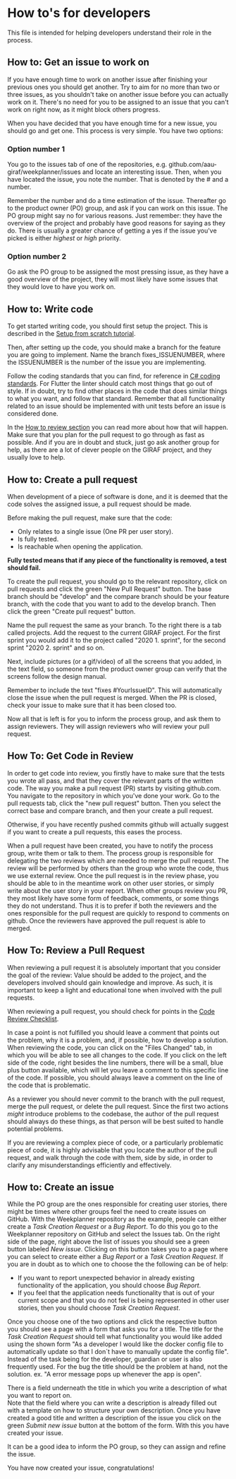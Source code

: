 # How to's for developers

This file is intended for helping developers understand their role in the
process.

## How to: Get an issue to work on

If you have enough time to work on another issue after finishing your previous
ones you should get another.
Try to aim for no more than two or three issues, as you shouldn't take on
another issue before you can actually work on it.
There's no need for you to be assigned to an issue that you can't work on right
now, as it might block others progress.

When you have decided that you have enough time for a new issue, you should go
and get one.
This process is very simple.
You have two options:

### Option number 1

You go to the issues tab of one of the repositories, e.g. github.com/aau-giraf/weekplanner/issues
and locate an interesting issue.
Then, when you have located the issue, you note the number.
That is denoted by the # and a number.

Remember the number and do a time estimation of the issue.
Thereafter go to the product owner (PO) group, and ask if you can work on this
issue.
The PO group might say no for various reasons.
Just remember: they have the overview of the project and probably have good
reasons for saying as they do.
There is usually a greater chance of getting a yes if the issue you've picked
is either *highest* or *high* priority.

### Option number 2

Go ask the PO group to be assigned the most pressing issue, as they have a good
overview of the project, they will most likely have some issues that they would
love to have you work on.

## How to: Write code

To get started writing code, you should first setup the project.
This is described in the [Setup from scratch tutorial](../../Development/Apps/environment_setup.md).

Then, after setting up the code, you should make a branch for the feature you
are going to implement.
Name the branch fixes_ISSUENUMBER, where the ISSUENUMBER is the number of the
issue you are implementing.

Follow the coding standards that you can find, for reference in [C# coding standards](../../Development/Coding_Standards/coding_standard.md.hidden).
For Flutter the linter should catch most things that go out of style.
If in doubt, try to find other places in the code that does similar things to
what you want, and follow that standard.
Remember that all functionality related to an issue should be implemented with
unit tests before an issue is considered done.

In the [How to review section](#how-to-review-a-pull-request) you can read more
about how that will happen.
Make sure that you plan for the pull request to go through as fast as possible.
And if you are in doubt and stuck, just go ask another group for help, as there
are a lot of clever people on the GIRAF project, and they usually love to help.

## How to: Create a pull request

When development of a piece of software is done, and it is deemed that
the code solves the assigned issue, a pull request should be made.

Before making the pull request, make sure that the code:

- Only relates to a single issue (One PR per user story).
- Is fully tested.
- Is reachable when opening the application.

**Fully tested means that if any piece of the functionality is removed, a test
should fail.**

To create the pull request, you should go to the relevant repository, click on
pull requests and click the green "New Pull Request" button. The base branch
should be "develop" and the compare branch should be your feature branch, with
the code that you want to add to the develop branch. Then click the green 
"Create pull request" button.

Name the pull request the same as your branch. To the right there is a tab
called projects. Add the request to the current GIRAF project. For the first
sprint you would add it to the project called "2020 1. sprint", for the second
sprint "2020 2. sprint" and so on.   

Next, include pictures (or a gif/video) of all the screens that you added, in
the text field, so someone from the product owner group can verify that the
screens follow the design manual.

Remember to include the text "fixes \#YourIssueID". This will automatically
close the issue when the pull request is merged.
When the PR is closed, check your issue to make sure that it has been closed
too.

Now all that is left is for you to inform the process group, and ask them to
assign reviewers. They will assign reviewers who will review your pull request.

## How To: Get Code in Review

In order to get code into review, you firstly have to make sure that the tests
you wrote all pass, and that they cover the relevant parts of the written code.
The way you make a pull request (PR) starts by visiting github.com. You navigate
to the repository in which you've done your work. Go to the pull requests tab,
click the "new pull request" button. Then you select the correct base and
compare branch, and then your create a pull request.

Otherwise, if you have recently pushed commits github will actually suggest if
you want to create a pull requests, this eases the process. 

When a pull request have been created, you have to notify the process group,
write them or talk to them. The process group is responsible for delegating the
two reviews which are needed to merge the pull request.
The review will be performed by others than the group who wrote the code, thus
we use external review.
Once the pull request is in the review phase, you should be able to in the
meantime work on other user stories, or simply write about the user story in
your report.
When other groups review you PR, they most likely have some form of feedback,
comments, or some things they do not understand.
Thus it is to prefer if both the reviewers and the ones responsible for the pull
request are quickly to respond to comments on github.
Once the reviewers have approved the pull request is able to merged.

## How To: Review a Pull Request

When reviewing a pull request it is absolutely important that you consider the
goal of the review: Value should be added to the project, and the developers
involved should gain knowledge and improve.
As such, it is important to keep a light and educational tone when involved with
the pull requests.

When reviewing a pull request, you should check for points in the
[Code Review Checklist](../Review_Checklists/2020F/review_checklist_code.md).

In case a point is not fulfilled you should leave a comment that points out the
problem, why it is a problem, and, if possible, how to develop a solution. When
reviewing the code, you can click on the "Files Changed" tab, in which you will
be able to see all changes to the code. If you click on the left side of the
code, right besides the line numbers, there will be a small, blue plus button
available, which will let you leave a comment to this specific line of the code.
If possible, you should always leave a comment on the line of the code that is
problematic.

As a reviewer you should never commit to the branch with the pull request, merge
the pull request, or delete the pull request. Since the first two actions
*might* introduce problems to the codebase, the author of the pull request
should always do these things, as that person will be best suited to handle
potential problems.

If you are reviewing a complex piece of code, or a particularly problematic
piece of code, it is highly advisable that you locate the author of the pull
request, and walk through the code with them, side by side, in order to clarify
any misunderstandings efficiently and effectively.

## How to: Create an issue

While the PO group are the ones responsible for creating user stories, there
might be times where other groups feel the need to create issues on GitHub.
With the Weekplanner repository as the example, people can either create a
*Task Creation Request* or a *Bug Report*. To do this you go to the Weekplanner
repository on GitHub and select the Issues tab. On the right side of the page,
right above the list of issues you should see a green button labeled
*New issue*. Clicking on this button takes you to a page where you can select to
create either a *Bug Report* or a *Task Creation Request*. If you are in doubt
as to which one to choose the the following can be of help:

- If you want to report unexpected behavior in already existing functionality of
  the application, you should choose *Bug Report*.
- If you feel that the application needs functionality that is out of your
  current scope and that you do not feel is being represented in other user
  stories, then you should choose *Task Creation Request*.

Once you choose one of the two options and click the respective button you
should see a page with a form that asks you for a title.
The title for the *Task Creation Request* should tell what functionality you
would like added using the shown form "As a developer I would like the docker
config file to automatically update so that I don´t have to manually update the
config file". 
Instead of the task being for the developer, guardian or user is also frequently
used.
For the bug the title should be the problem at hand, not the solution. ex. "A
error message pops up whenever the app is open".
  
There is a field underneath the title in which you write a description of what
you want to report on.  
Note that the field where you can write a description is already filled out with
a template on how to structure your own description. 
Once you have created a good title and written a description of the issue you
click on the green *Submit new issue* button at the bottom of the form. With
this you have created your issue.

It can be a good idea to inform the PO group, so they can assign and refine the
issue.

You have now created your issue, congratulations!
